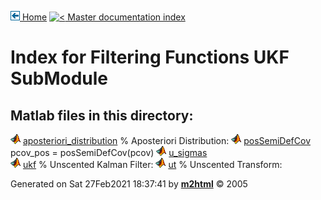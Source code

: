 [![\<](../../../../../left.png) Home](../../../../../../index.html)     [![\<](../../../../left.png) Master documentation index](../../../../../documentation.html)
  

# Index for Filtering Functions UKF SubModule

## Matlab files in this directory:


  ![](../../../../../matlabicon.gif) [aposteriori_distribution](aposteriori_distribution.md)   \% Aposteriori Distribution:
  ![](../../../../../matlabicon.gif) [posSemiDefCov](posSemiDefCov.md)                         pcov_pos = posSemiDefCov(pcov)
  ![](../../../../../matlabicon.gif) [u_sigmas](u_sigmas.md)                                   
  ![](../../../../../matlabicon.gif) [ukf](ukf.md)                                             \% Unscented Kalman Filter:
  ![](../../../../../matlabicon.gif) [ut](ut.md)                                               \% Unscented Transform:




Generated on Sat 27Feb2021 18:37:41 by
**[m2html](http://www.artefact.tk/software/matlab/m2html/ "Matlab Documentation in HTML")**
© 2005